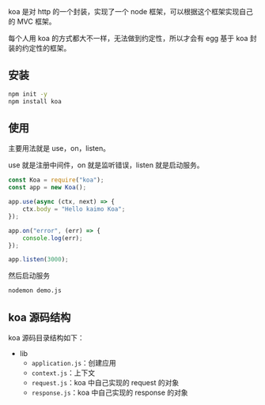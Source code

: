 koa 是对 http 的一个封装，实现了一个 node 框架，可以根据这个框架实现自己的 MVC 框架。

每个人用 koa 的方式都大不一样，无法做到约定性，所以才会有 egg 基于 koa 封装的约定性的框架。

## 安装

```bash
npm init -y
npm install koa
```

## 使用

主要用法就是 use，on，listen。

use 就是注册中间件，on 就是监听错误，listen 就是启动服务。

```js
const Koa = require("koa");
const app = new Koa();

app.use(async (ctx, next) => {
    ctx.body = "Hello kaimo Koa";
});

app.on("error", (err) => {
    console.log(err);
});

app.listen(3000);

```

然后启动服务

```bash
nodemon demo.js
```

## koa 源码结构

koa 源码目录结构如下：

- lib
  - `application.js`：创建应用
  - `context.js`：上下文
  - `request.js`：koa 中自己实现的 request 的对象
  - `response.js`：koa 中自己实现的 response 的对象
